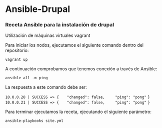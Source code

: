 <h1>Ansible-Drupal</h1>

<h3>Receta Ansible para la instalación de drupal</h3>

Utilización de máquinas virtuales vagrant

Para iniciar los nodos, ejecutamos el siguiente comando dentro del repositorio:

``vagrant up``

A continuación comprobamos que tenemos conexión a través de Ansible:

``ansible all -m ping``

La respuesta a este comando debe ser:

``10.0.0.20 | SUCCESS => {``
``    "changed": false, ``
``    "ping": "pong"``
``}``
``10.0.0.21 | SUCCESS => {``
``    "changed": false, ``
``    "ping": "pong"``
``}``

Para terminar ejecutamos la receta, ejecutando el siguiente parámetro:

``ansible-playbooks site.yml``

